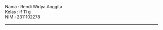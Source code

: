 <table border= "1"> 
Nama    : Rendi Widya Anggita <br />
Kelas   : if 11 g <br />
NIM     : 2311102278
</table>
